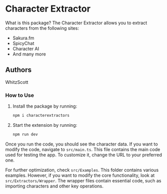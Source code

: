 # Character Extractor  

What is this package? The Character Extractor allows you to extract characters from the following sites:  
- Sakura.fm  
- SpicyChat  
- Character AI  
- And many more  
## Authors

WhitzScott

### How to Use  

1. Install the package by running:  
   ```sh
   npm i characterextractors
   ```  
2. Start the extension by running:  
   ```sh
   npm run dev
   ```  

Once you run the code, you should see the character data. If you want to modify the code, navigate to `src/main.ts`. This file contains the main code used for testing the app. To customize it, change the URL to your preferred one.  

For further optimization, check `src/Examples`. This folder contains various examples. However, if you want to modify the core functionality, look at `src/Extractors/Wrapper`. The wrapper files contain essential code, such as importing characters and other key operations.